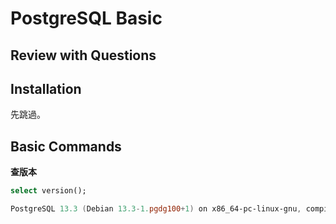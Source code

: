 # PostgreSQL Basic



## Review with Questions





## Installation

先跳過。



## Basic Commands



**查版本**

```sql
select version();
```

```powershell
PostgreSQL 13.3 (Debian 13.3-1.pgdg100+1) on x86_64-pc-linux-gnu, compiled by gcc (Debian 8.3.0-6) 8.3.0, 64-bit
```

